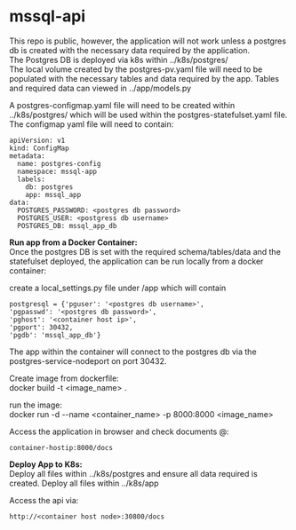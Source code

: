 # mssql-api

This repo is public, however, the application will not work unless a postgres db is created with the necessary data required by the application.  
The Postgres DB is deployed via k8s within ../k8s/postgres/  
The local volume created by the postgres-pv.yaml file will need to be populated with the necessary tables and data required by the app.
Tables and required data can viewed in ../app/models.py

A postgres-configmap.yaml file will need to be created within ../k8s/postgres/ which will be used within the postgres-statefulset.yaml file.  
The configmap yaml file will need to contain:  
```
apiVersion: v1
kind: ConfigMap
metadata:
  name: postgres-config
  namespace: mssql-app
  labels:
    db: postgres
    app: mssql_app
data:
  POSTGRES_PASSWORD: <postgres db password>
  POSTGRES_USER: <postgress db username>
  POSTGRES_DB: mssql_app_db
```

**Run app from a Docker Container:**    
Once the postgres DB is set with the required schema/tables/data and the statefulset deployed, the application can be run locally from a docker container: 

create a local_settings.py file under /app which will contain  
```
postgresql = {'pguser': '<postgres db username>',
'pgpasswd': '<postgres db password>',
'pghost': '<container host ip>',
'pgport': 30432,
'pgdb': 'mssql_app_db'}
```
The app within the container will connect to the postgres db via the postgres-service-nodeport on port 30432.

Create image from dockerfile:  
docker build -t <image_name> .

run the image:  
docker run -d --name <container_name> -p 8000:8000 <image_name>

Access the application in browser and check documents @:    
```
container-hostip:8000/docs
```

**Deploy App to K8s:**   
Deploy all files within ../k8s/postgres and ensure all data required is created.
Deploy all files within ../k8s/app

Access the api via:  
```
http://<container host node>:30800/docs
```

